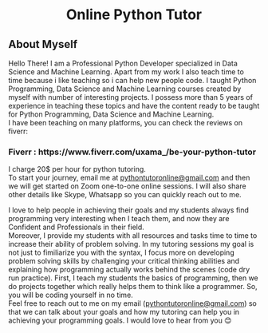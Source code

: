 
<h1 align="center">
  Online Python Tutor
</h1>

<h2>
  About Myself
</h2>

<p>
Hello There! I am a Professional Python Developer specialized in Data Science and Machine Learning. Apart from my work I also teach time to time because i like teaching so i can help new people code. I taught Python Programming, Data Science and Machine Learning courses created by myself with number of interesting projects. I possess more than 5 years of experience in teaching these topics and have the content ready to be taught for Python Programming, Data Science and Machine Learning. <br>
I have been teaching on many platforms, you can check the reviews on fiverr:<br>
<h3>Fiverr : https://www.fiverr.com/uxama_/be-your-python-tutor</h3>


I charge 20$ per hour for python tutoring.<br>
To start your journey, email me at pythontutoronline@gmail.com and then we will get started on Zoom one-to-one online sessions. I will also share other details like  Skype, Whatsapp so you can quickly reach out to me. <br>

I love to help people in achieving their goals and my students always find programming very interesting when I teach them, and now they are Confident and Professionals in their field.<br>
Moreover, I provide my students with all resources and tasks time to time to increase their ability of problem solving. In my tutoring sessions my goal is not just to fimiliarize you with the syntax, I focus more on developing problem solving skills by challenging your critical thinking abilities and explaining how programming actually works behind the scenes (code dry run practice). First, I teach my students the basics of programming, then we do projects together which really helps them to think like a programmer. So, you will be coding yourself in no time.<br>
Feel free to reach out to me on my email (pythontutoronline@gmail.com) so that we can talk about your goals and how my tutoring can help you in achieving your programming goals. I would love to hear from you 😊

</p>
